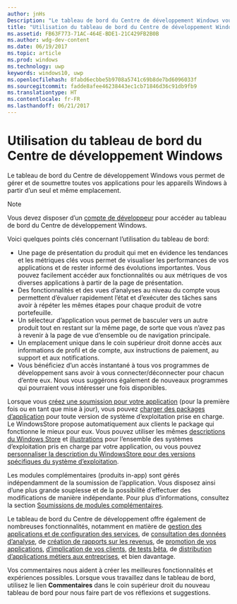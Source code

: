 ```yaml
---
author: jnHs
Description: "Le tableau de bord du Centre de développement Windows vous permet de gérer et de soumettre toutes vos applications pour les appareils Windows à partir d’un seul et même emplacement."
title: "Utilisation du tableau de bord du Centre de développement Windows"
ms.assetid: FB63F773-71AC-464E-BDE1-21C429FB2B0B
ms.author: wdg-dev-content
ms.date: 06/19/2017
ms.topic: article
ms.prod: windows
ms.technology: uwp
keywords: windows10, uwp
ms.openlocfilehash: 8fabd6ecbbe5b9708a5741c69b8de7bd6096033f
ms.sourcegitcommit: fadde8afee46238443ec1cb71846d36c91db9fb9
ms.translationtype: HT
ms.contentlocale: fr-FR
ms.lasthandoff: 06/21/2017
---
```

# <a name="using-the-windows-dev-center-dashboard"></a>Utilisation du tableau de bord du Centre de développement Windows


Le tableau de bord du Centre de développement Windows vous permet de gérer et de soumettre toutes vos applications pour les appareils Windows à partir d’un seul et même emplacement.

> [!NOTE]
> Vous devez disposer d’un [compte de développeur](http://go.microsoft.com/fwlink/p/?LinkId=615100) pour accéder au tableau de bord du Centre de développement Windows.

Voici quelques points clés concernant l’utilisation du tableau de bord:

- Une page de présentation du produit qui met en évidence les tendances et les métriques clés vous permet de visualiser les performances de vos applications et de rester informé des évolutions importantes. Vous pouvez facilement accéder aux fonctionnalités ou aux métriques de vos diverses applications à partir de la page de présentation.
- Des fonctionnalités et des vues d’analyses au niveau du compte vous permettent d’évaluer rapidement l’état et d’exécuter des tâches sans avoir à répéter les mêmes étapes pour chaque produit de votre portefeuille.
- Un sélecteur d’application vous permet de basculer vers un autre produit tout en restant sur la même page, de sorte que vous n’avez pas à revenir à la page de vue d’ensemble ou de navigation principale.
- Un emplacement unique dans le coin supérieur droit donne accès aux informations de profil et de compte, aux instructions de paiement, au support et aux notifications.
- Vous bénéficiez d’un accès instantané à tous vos programmes de développement sans avoir à vous connecter/déconnecter pour chacun d’entre eux. Nous vous suggérons également de nouveaux programmes qui pourraient vous intéresser une fois disponibles.


Lorsque vous [créez une soumission pour votre application](app-submissions.md) (pour la première fois ou en tant que mise à jour), vous pouvez [charger des packages d’application](upload-app-packages.md) pour toute version de système d’exploitation prise en charge. Le WindowsStore propose automatiquement aux clients le package qui fonctionne le mieux pour eux. Vous pouvez utiliser les mêmes [descriptions du Windows Store](create-app-store-listings.md) et [illustrations](app-screenshots-and-images.md) pour l’ensemble des systèmes d’exploitation pris en charge par votre application, ou vous pouvez [personnaliser la description du WindowsStore pour des versions spécifiques du système d’exploitation](create-platform-specific-Store-listings.md).

Les modules complémentaires (produits in-app) sont gérés indépendamment de la soumission de l’application. Vous disposez ainsi d’une plus grande souplesse et de la possibilité d’effectuer des modifications de manière indépendante. Pour plus d’informations, consultez la section [Soumissions de modules complémentaires](add-on-submissions.md).

Le tableau de bord du Centre de développement offre également de nombreuses fonctionnalités, notamment en matière de [gestion des applications et de configuration des services](app-management-and-services.md), de [consultation des données d’analyse](analytics.md), de [création de rapports sur les revenus](payout-summary.md), de [promotion de vos applications](attract-customers-and-promote-your-apps.md), [d’implication de vos clients](engage-with-your-customers.md), [de tests bêta](beta-testing-and-targeted-distribution.md), de [distribution d’applications métiers aux entreprises](distribute-lob-apps-to-enterprises.md), et bien davantage.

Vos commentaires nous aident à créer les meilleures fonctionnalités et expériences possibles. Lorsque vous travaillez dans le tableau de bord, utilisez le lien **Commentaires** dans le coin supérieur droit du nouveau tableau de bord pour nous faire part de vos réflexions et suggestions.


 

 




